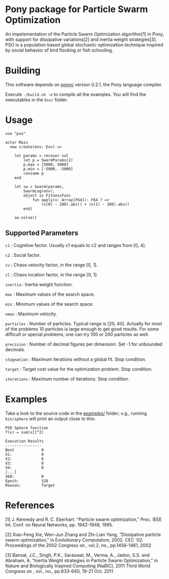 # Pony package for Particle Swarm Optimization

An impelementation of the Particle Swarm Optimization algorithm[1] in Pony, with support for dissipative variations[2]
and inertia weight strategies[3].
PSO is a population based global stochastic optimization technique inspired by social behavior of bird flocking or fish schooling.

# Building

This software depends on [ponyc](http://www.ponylang.org/) version 0.2.1, the Pony language compiler.

Execute `./build.sh -e` to compile all the examples.
You will find the executables in the `bin/` folder.

# Usage

```pony
use "pso"

actor Main
  new create(env: Env) =>

    let params = recover val
        let p = SwarmParams(2)
        p.max = [5000, 5000]
        p.min = [-5000, -5000]
        consume p
    end

    let sw = Swarm(params,
        SwarmLog(env),
        object is FitnessFunc
            fun apply(x: Array[F64]): F64 ? =>
                (x(0) - 200).abs() + (x(1) - 200).abs()
        end)

    sw.solve()
```

## Supported Parameters

`c1` : Cognitive factor. Usually c1 equals to c2 and ranges from [0, 4].

`c2` : Social factor.

`cv` : Chaos velocity factor, in the range [0, 1].

`cl` : Chaos location factor, in the range [0, 1].

`inertia` : Inertia weight function.

`max` : Maximum values of the search space.

`min` : Minimum values of the search space.

`vmax` : Maximum velocity.

`particles` : Number of particles. Typical range is [20, 40].
Actually for most of the problems 10 particles is large enough to get good results.
For some difficult or special problems, one can try 100 or 200 particles as well.

`precision` : Number of decimal figures per dimension. Set -1 for unbounded decimals.

`stagnation` : Maximum iterations without a global fit. Stop condition.

`target` : Target cost value for the optimization problem. Stop condition.

`iterations` : Maximum number of iterations. Stop condition.

# Examples

Take a look to the source code in the [examples/](https://github.com/mfornos/pony-pso/tree/master/examples) folder; v.g., running `bin/sphere` will print an output close to this:

```
PSO Sphere function
f(x) = sum(x[]^2)

Execution Results
----------------
Best            0
X1:             0
X2:             0
X3:             0
X4:             0
[...]
X60:            0
Epoch:          328
Reason:         Target
```

# References

[1] J. Kennedy and R. C. Eberhart. “Particle swarm optimization,” Proc. IEEE Int. Conf. on Neural Networks, pp. 1942-1948, 1995.

[2] Xiao-Feng Xie, Wen-Jun Zhang and Zhi-Lian Yang. “Dissipative particle swarm optimization,” in Evolutionary Computation, 2002. CEC '02. Proceedings of the 2002 Congress on , vol.2, no., pp.1456-1461, 2002

[3] Bansal, J.C., Singh, P.K., Saraswat, M., Verma, A., Jadon, S.S. and Abraham, A. “Inertia Weight strategies in Particle Swarm Optimization,” in Nature and Biologically Inspired Computing (NaBIC), 2011 Third World Congress on , vol., no., pp.633-640, 19-21 Oct. 2011
